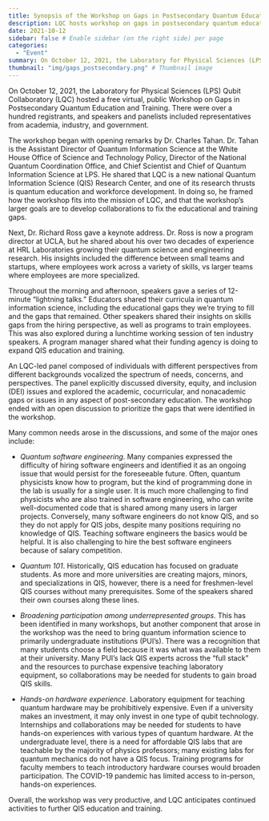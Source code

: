 ```yaml
---
title: Synopsis of the Workshop on Gaps in Postsecondary Quantum Education and Training
description: LQC hosts workshop on gaps in postsecondary quantum education and training
date: 2021-10-12
sidebar: false # Enable sidebar (on the right side) per page
categories:
  - "Event"
summary: On October 12, 2021, the Laboratory for Physical Sciences (LPS) Qubit Collaboratory (LQC) hosted a free virtual, public Workshop on Gaps in Postsecondary Quantum Education and Training. There were over a hundred registrants, and speakers and panelists included representatives from academia, industry, and government.
thumbnail: "img/gaps_postsecondary.png" # Thumbnail image
---
```

On October 12, 2021, the Laboratory for Physical Sciences (LPS) Qubit Collaboratory (LQC) hosted a free virtual, public Workshop on Gaps in Postsecondary Quantum Education and Training. There were over a hundred registrants, and speakers and panelists included representatives from academia, industry, and government.

The workshop began with opening remarks by Dr. Charles Tahan. Dr. Tahan is the Assistant Director of Quantum Information Science at the White House Office of Science and Technology Policy, Director of the National Quantum Coordination Office, and Chief Scientist and Chief of Quantum Information Science at LPS. He shared that LQC is a new national Quantum Information Science (QIS) Research Center, and one of its research thrusts is quantum education and workforce development. In doing so, he framed how the workshop fits into the mission of LQC, and that the workshop’s larger goals are to develop collaborations to fix the educational and training gaps.

Next, Dr. Richard Ross gave a keynote address. Dr. Ross is now a program director at UCLA, but he shared about his over two decades of experience at HRL Laboratories growing their quantum science and engineering research. His insights included the difference between small teams and startups, where employees work across a variety of skills, vs larger teams where employees are more specialized.

Throughout the morning and afternoon, speakers gave a series of 12-minute “lightning talks.” Educators shared their curricula in quantum information science, including the educational gaps they we’re trying to fill and the gaps that remained. Other speakers shared their insights on skills gaps from the hiring perspective, as well as programs to train employees. This was also explored during a lunchtime working session of ten industry speakers. A program manager shared what their funding agency is doing to expand QIS education and training. 

An LQC-led panel composed of individuals with different perspectives from different backgrounds vocalized the spectrum of needs, concerns, and perspectives.  The panel  explicitly discussed diversity, equity, and inclusion (DEI) issues and explored the academic, cocurricular, and nonacademic gaps or issues in any aspect of post-secondary education.  The workshop ended with an open discussion to prioritize the gaps that were identified in the workshop.

Many common needs arose in the discussions, and some of the major ones include:

- *Quantum software engineering*. Many companies expressed the difficulty of hiring software engineers and identified it as an ongoing issue that would persist for the foreseeable future. Often, quantum physicists know how to program, but the kind of programming done in the lab is usually for a single user. It is much more challenging to find physicists who are also trained in software engineering, who can write well-documented code that is shared among many users in larger projects. Conversely, many software engineers do not know QIS, and so they do not apply for QIS jobs, despite many positions requiring no knowledge of QIS. Teaching software engineers the basics would be helpful. It is also challenging to hire the best software engineers because of salary competition.

- *Quantum 101*. Historically, QIS education has focused on graduate students. As more and more universities are creating majors, minors, and specializations in QIS, however, there is a need for freshmen-level QIS courses without many prerequisites. Some of the speakers shared their own courses along these lines.

- *Broadening participation among underrepresented groups*. This has been identified in many workshops, but another component that arose in the workshop was the need to bring quantum information science to primarily undergraduate institutions (PUI’s). There was a recognition that many students choose a field because it was what was available to them at their university. Many PUI’s lack QIS experts across the “full stack” and the resources to purchase expensive teaching laboratory equipment, so collaborations may be needed for students to gain broad QIS skills.

- *Hands-on hardware experience*. Laboratory equipment for teaching quantum hardware may be prohibitively expensive. Even if a university makes an investment, it may only invest in one type of qubit technology. Internships and collaborations may be needed for students to have hands-on experiences with various types of quantum hardware. At the undergraduate level, there is a need for affordable QIS labs that are teachable by the majority of physics professors; many existing labs for quantum mechanics do not have a QIS focus. Training programs for faculty members to teach introductory hardware courses would broaden participation. The COVID-19 pandemic has limited access to in-person, hands-on experiences.

Overall, the workshop was very productive, and LQC anticipates continued activities to further QIS education and training.
